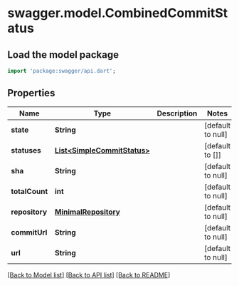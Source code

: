 # swagger.model.CombinedCommitStatus

## Load the model package
```dart
import 'package:swagger/api.dart';
```

## Properties
Name | Type | Description | Notes
------------ | ------------- | ------------- | -------------
**state** | **String** |  | [default to null]
**statuses** | [**List&lt;SimpleCommitStatus&gt;**](SimpleCommitStatus.md) |  | [default to []]
**sha** | **String** |  | [default to null]
**totalCount** | **int** |  | [default to null]
**repository** | [**MinimalRepository**](MinimalRepository.md) |  | [default to null]
**commitUrl** | **String** |  | [default to null]
**url** | **String** |  | [default to null]

[[Back to Model list]](../README.md#documentation-for-models) [[Back to API list]](../README.md#documentation-for-api-endpoints) [[Back to README]](../README.md)

